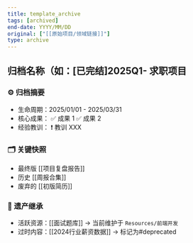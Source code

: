```yaml
---
title: template_archive
tags: [archived]
end-date: YYYY/MM/DD
original: ["[[原始项目/领域链接]]"]
type: archive
---
```


## 归档名称（如：[已完结]2025Q1- 求职项目

### ⚙️ 归档摘要

- 生命周期：2025/01/01 - 2025/03/31
- 核心成果：
	✅ 成果 1
	✅ 成果 2
- 经验教训：
	❗ 教训 XXX

### 🗂️ 关键快照

- 最终版 [[项目复盘报告]]
- 历史 [[周报合集]]
- 废弃的 [[初版简历]]

### 🔗 遗产继承

- 活跃资源：[[面试题库]] → 当前维护于 `Resources/前端开发`
- 过时内容：[[2024行业薪资数据]] → 标记为#deprecated

